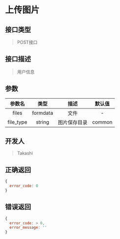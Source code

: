 # 上传图片

## 接口类型
> POST接口

## 接口描述
> 用户信息

## 参数
参数名|类型|描述|默认值
:-:|:-:|:-:|:-:
files|formdata|文件|-
file_type|string|图片保存目录|common

## 开发人
> Takashi

## 正确返回
```javascript
{
  error_code: 0
}
```

## 错误返回
```javascript
{
  error_code: > 0,
  error_message: ''
}
```